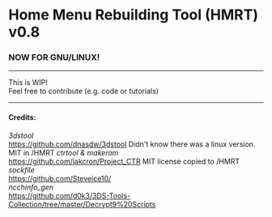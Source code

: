 Home Menu Rebuilding Tool (HMRT) v0.8  
=====================================  
### NOW FOR GNU/LINUX!  

----
  
This is WIP!  
Feel free to contribute (e.g. code or tutorials)  

----
  
#### Credits:   
_3dstool_   
https://github.com/dnasdw/3dstool Didn't know there was a linux version. MIT in /HMRT 
_ctrtool & makerom_  
https://github.com/jakcron/Project_CTR MIT license copied to /HMRT  
_sockfile_  
https://github.com/Steveice10/  
_ncchinfo_gen_  
https://github.com/d0k3/3DS-Tools-Collection/tree/master/Decrypt9%20Scripts  

  

